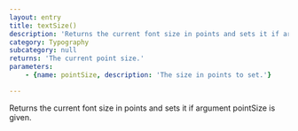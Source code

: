 ```yaml
---
layout: entry
title: textSize()
description: 'Returns the current font size in points and sets it if argument pointSize is given.'
category: Typography
subcategory: null
returns: 'The current point size.'
parameters:
    - {name: pointSize, description: 'The size in points to set.'}

---
```

Returns the current font size in points and sets it if argument pointSize is given.